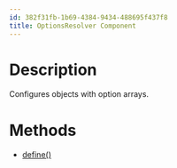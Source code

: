 ```yaml
---
id: 382f31fb-1b69-4384-9434-488695f437f8
title: OptionsResolver Component
---
```


# Description

Configures objects with option arrays.

# Methods

-   [define()](20201116142709-define)
